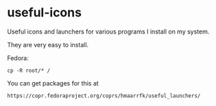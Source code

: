 useful-icons
============

Useful icons and launchers for various programs I install on my system.


They are very easy to install.

Fedora:

    cp -R root/* /


You can get packages for this at 

    https://copr.fedoraproject.org/coprs/hmaarrfk/useful_launchers/
